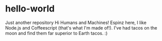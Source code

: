 # hello-world
Just another repository
Hi Humans and Machines!
Espinz here, I like Node.js and Coffeescript (that's what I'm made of!).
I've had tacos on the moon and find them far superior to Earth tacos.
:)
